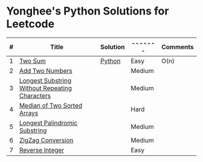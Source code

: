 # Yonghee's Python Solutions for Leetcode

| # | Title                                             | Solution                                                                                   |-------| Comments |
|---|---------------------------------------------------|--------------------------------------------------------------------------------------------|-------|----------|
| 1 | [Two Sum](https://leetcode.com/problems/two-sum/) | [Python](https://github.com/Yonghee9106/leetcode/blob/main/Python%20Solution/1_Two_Sum.py) |Easy| O(n)     |
| 2 | [Add Two Numbers](https://leetcode.com/problems/add-two-numbers/) |  |Medium|      |
| 3 | [Longest Substring Without Repeating Characters](https://leetcode.com/problems/longest-substring-without-repeating-characters/) |  |Medium|      |
| 4 | [Median of Two Sorted Arrays](https://leetcode.com/problems/median-of-two-sorted-arrays/) |  |Hard|      |
| 5 | [Longest Palindromic Substring](https://leetcode.com/problems/longest-palindromic-substring/) |  |Medium|      |
| 6 | [ZigZag Conversion](https://leetcode.com/problems/zigzag-conversion/) |  |Medium|      |
| 7 | [Reverse Integer](https://leetcode.com/problems/reverse-integer/) |  |Easy|      |
